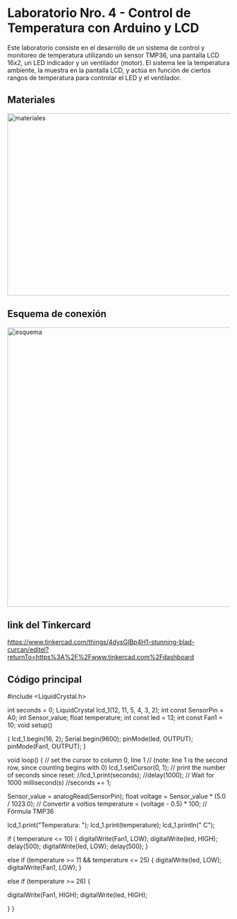 # Laboratorio Nro. 4 - Control de Temperatura con Arduino y LCD

Este laboratorio consiste en el desarrollo de un sistema de control y monitoreo de temperatura utilizando un sensor TMP36, una pantalla LCD 16x2, un LED indicador y un ventilador (motor). El sistema lee la temperatura ambiente, la muestra en la pantalla LCD, y actúa en función de ciertos rangos de temperatura para controlar el LED y el ventilador.

## Materiales

<img width="1506" height="412" alt="materiales" src="https://github.com/user-attachments/assets/d9c7b763-21da-448b-8f8d-653740b309ed" />


## Esquema de conexión

<img width="806" height="632" alt="esquema" src="https://github.com/user-attachments/assets/be22ee8d-1ec1-449a-9043-1884c1bf13ea" />


## link del Tinkercard

https://www.tinkercad.com/things/4dysGIBp4H1-stunning-blad-curcan/editel?returnTo=https%3A%2F%2Fwww.tinkercad.com%2Fdashboard 

## Código principal
#include <LiquidCrystal.h>

int seconds = 0;
LiquidCrystal lcd_1(12, 11, 5, 4, 3, 2);
int const SensorPin = A0; 
int Sensor_value;
float temperature;
int const led = 13;
int const Fan1 = 10; 
void setup()
   

{
  lcd_1.begin(16, 2); 
  Serial.begin(9600);
  pinMode(led, OUTPUT);
   pinMode(Fan1, OUTPUT);
}

void loop()
{
  // set the cursor to column 0, line 1
  // (note: line 1 is the second row, since counting begins with 0)
  lcd_1.setCursor(0, 1);
  // print the number of seconds since reset:
  //lcd_1.print(seconds);
  //delay(1000);  // Wait for 1000 millisecond(s)
  //seconds += 1;
  
  Sensor_value = analogRead(SensorPin);
  float voltage = Sensor_value * (5.0 / 1023.0);   // Convertir a voltios
  temperature = (voltage - 0.5) * 100;             // Fórmula TMP36

 lcd_1.print("Temperatura: ");
  lcd_1.print(temperature);
  lcd_1.println(" C");

  if ( temperature <= 10) {
    digitalWrite(Fan1, LOW);
	digitalWrite(led, HIGH);
    delay(500);
    digitalWrite(led, LOW);
    delay(500);
  }
  
  else if (temperature >= 11 && temperature <= 25) {
	digitalWrite(led, LOW);
        digitalWrite(Fan1, LOW);
  }
  
  else if (temperature >= 26) {

digitalWrite(Fan1, HIGH);
	digitalWrite(led, HIGH);

   
}
}

